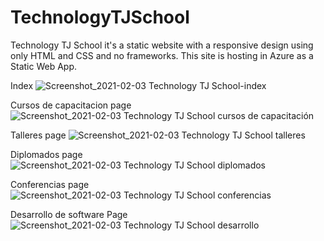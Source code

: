 # TechnologyTJSchool
Technology TJ School it's a static website with a responsive design using only HTML and CSS and no frameworks. This site is hosting in Azure as a Static Web App.

Index
![Screenshot_2021-02-03 Technology TJ School-index](https://user-images.githubusercontent.com/46696166/106834691-c2fe7080-664a-11eb-9de9-1d416b0f9895.png)

Cursos de capacitacion page
![Screenshot_2021-02-03 Technology TJ School cursos de capacitación](https://user-images.githubusercontent.com/46696166/106834864-1375ce00-664b-11eb-8c09-91e80ebd2c86.png)

Talleres page
![Screenshot_2021-02-03 Technology TJ School talleres](https://user-images.githubusercontent.com/46696166/106836971-fba04900-664e-11eb-96e0-be6db0de082b.png)

Diplomados page
![Screenshot_2021-02-03 Technology TJ School diplomados](https://user-images.githubusercontent.com/46696166/106836994-0a86fb80-664f-11eb-9d16-ab0bc1670817.png)

Conferencias page
![Screenshot_2021-02-03 Technology TJ School conferencias](https://user-images.githubusercontent.com/46696166/106837232-48841f80-664f-11eb-97a7-863f0be83363.png)

Desarrollo de software Page
![Screenshot_2021-02-03 Technology TJ School desarrollo](https://user-images.githubusercontent.com/46696166/106837461-5cc81c80-664f-11eb-8b85-5393d65ac81c.png)
